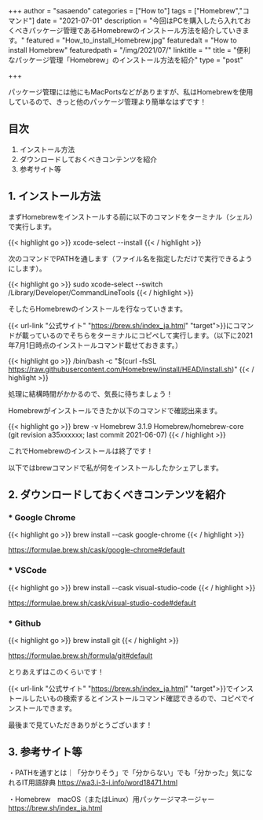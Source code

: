 +++
author = "sasaendo"
categories = ["How to"]
tags = ["Homebrew","コマンド"]
date = "2021-07-01"
description = "今回はPCを購入したら入れておくべきパッケージ管理であるHomebrewのインストール方法を紹介していきます。"
featured = "How_to_install_Homebrew.jpg"
featuredalt = "How to install Homebrew"
featuredpath = "/img/2021/07/"
linktitle = ""
title = "便利なパッケージ管理「Homebrew」のインストール方法を紹介"
type = "post"

+++

パッケージ管理には他にもMacPortsなどがありますが、私はHomebrewを使用しているので、きっと他のパッケージ管理より簡単なはずです！


## 目次
1. インストール方法
2. ダウンロードしておくべきコンテンツを紹介
3. 参考サイト等


## 1. インストール方法

まずHomebrewをインストールする前に以下のコマンドをターミナル（シェル）で実行します。

{{< highlight go >}}
xcode-select --install
{{< / highlight >}}

次のコマンドでPATHを通します（ファイル名を指定しただけで実行できるようにします）。

{{< highlight go >}}
sudo xcode-select --switch /Library/Developer/CommandLineTools
{{< / highlight >}}

そしたらHomebrewのインストールを行なっていきます。

{{< url-link "公式サイト" "https://brew.sh/index_ja.html" "target">}}にコマンドが載っているのでそちらをターミナルにコピぺして実行します。（以下に2021年7月1日時点のインストールコマンド載せておきます。）

{{< highlight go >}}
/bin/bash -c "$(curl -fsSL https://raw.githubusercontent.com/Homebrew/install/HEAD/install.sh)"
{{< / highlight >}}

処理に結構時間がかかるので、気長に待ちましょう！

Homebrewがインストールできたか以下のコマンドで確認出来ます。

{{< highlight go >}}
brew -v
Homebrew 3.1.9
Homebrew/homebrew-core (git revision a35xxxxxx; last commit 2021-06-07)
{{< / highlight >}}

これでHomebrewのインストールは終了です！

以下ではbrewコマンドで私が何をインストールしたかシェアします。

## 2. ダウンロードしておくべきコンテンツを紹介

### * Google Chrome

{{< highlight go >}}
brew install --cask google-chrome
{{< / highlight >}}

https://formulae.brew.sh/cask/google-chrome#default

### * VSCode

{{< highlight go >}}
brew install --cask visual-studio-code
{{< / highlight >}}

https://formulae.brew.sh/cask/visual-studio-code#default

### * Github

{{< highlight go >}}
brew install git
{{< / highlight >}}

https://formulae.brew.sh/formula/git#default

とりあえずはこのくらいです！

{{< url-link "公式サイト" "https://brew.sh/index_ja.html" "target">}}でインストールしたいもの検索するとインストールコマンド確認できるので、コピペでインストールできます。

最後まで見ていただきありがとうございます！

## 3. 参考サイト等

・PATHを通すとは｜「分かりそう」で「分からない」でも「分かった」気になれるIT用語辞典
https://wa3.i-3-i.info/word18471.html

・Homebrew　macOS（またはLinux）用パッケージマネージャー
https://brew.sh/index_ja.html

